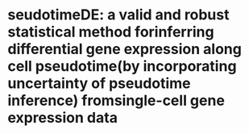 # seudotimeDE: a valid and robust statistical method forinferring differential gene expression along cell pseudotime(by incorporating uncertainty of pseudotime inference) fromsingle-cell gene expression data

